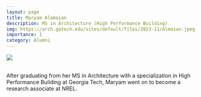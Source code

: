```yaml
---
layout: page
title: Maryam Alamaian
description: MS in Architecture (High Performance Building)
img: https://arch.gatech.edu/sites/default/files/2023-11/Almaian.jpeg
importance: 1
category: Alumni
---
```


<div class="profile"> 
<img src="https://arch.gatech.edu/sites/default/files/2023-11/Almaian.jpeg" class="img-fluid z-depth-1 rounded"/>
</div>
<br>

After graduating from her MS in Architecture with a specialization in High Performance Building at Georgia Tech, Maryam went on to become a research associate at NREL.
